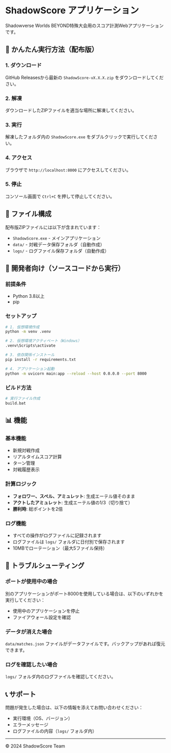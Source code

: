 # ShadowScore アプリケーション

Shadowverse Worlds BEYOND特殊大会用のスコア計測Webアプリケーションです。

## 🚀 かんたん実行方法（配布版）

### 1. ダウンロード
GitHub Releasesから最新の `ShadowScore-vX.X.X.zip` をダウンロードしてください。

### 2. 解凍
ダウンロードしたZIPファイルを適当な場所に解凍してください。

### 3. 実行
解凍したフォルダ内の `ShadowScore.exe` をダブルクリックで実行してください。

### 4. アクセス
ブラウザで `http://localhost:8000` にアクセスしてください。

### 5. 停止
コンソール画面で `Ctrl+C` を押して停止してください。

## 📁 ファイル構成

配布版ZIPファイルには以下が含まれています：

- `ShadowScore.exe` - メインアプリケーション
- `data/` - 対戦データ保存フォルダ（自動作成）
- `logs/` - ログファイル保存フォルダ（自動作成）

## 🔧 開発者向け（ソースコードから実行）

### 前提条件
- Python 3.8以上
- pip

### セットアップ
```bash
# 1. 仮想環境作成
python -m venv .venv

# 2. 仮想環境アクティベート（Windows）
.venv\Scripts\activate

# 3. 依存関係インストール
pip install -r requirements.txt

# 4. アプリケーション起動
python -m uvicorn main:app --reload --host 0.0.0.0 --port 8000
```

### ビルド方法
```bash
# 実行ファイル作成
build.bat
```

## 📊 機能

### 基本機能
- 新規対戦作成
- リアルタイムスコア計算
- ターン管理
- 対戦履歴表示

### 計算ロジック
- **フォロワー、スペル、アミュレット**: 生成エーテル値そのまま
- **アクトしたアミュレット**: 生成エーテル値の1/3（切り捨て）
- **勝利時**: 総ポイントを2倍

### ログ機能
- すべての操作がログファイルに記録されます
- ログファイルは `logs/` フォルダに日付別で保存されます
- 10MBでローテーション（最大5ファイル保持）

## 🐛 トラブルシューティング

### ポートが使用中の場合
別のアプリケーションがポート8000を使用している場合は、以下のいずれかを実行してください：
- 使用中のアプリケーションを停止
- ファイアウォール設定を確認

### データが消えた場合
`data/matches.json` ファイルがデータファイルです。バックアップがあれば復元できます。

### ログを確認したい場合
`logs/` フォルダ内のログファイルを確認してください。

## 📞 サポート

問題が発生した場合は、以下の情報を添えてお問い合わせください：
- 実行環境（OS、バージョン）
- エラーメッセージ
- ログファイルの内容（`logs/` フォルダ内）

---

© 2024 ShadowScore Team
